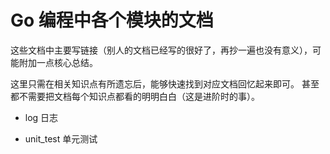 # Go 编程中各个模块的文档

这些文档中主要写链接（别人的文档已经写的很好了，再抄一遍也没有意义），可能附加一点核心总结。

这里只需在相关知识点有所遗忘后，能够快速找到对应文档回忆起来即可。
甚至都不需要把文档每个知识点都看的明明白白（这是进阶时的事）。

+ log 日志

+ unit_test 单元测试

